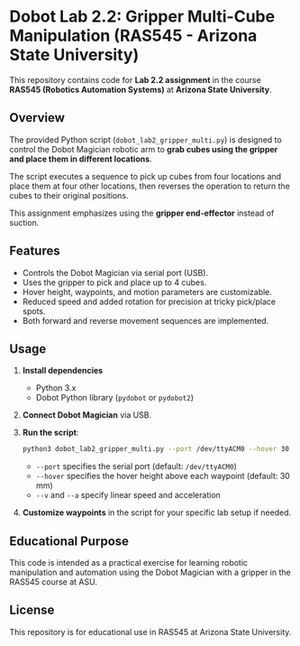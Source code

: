 # Dobot Lab 2.2: Gripper Multi-Cube Manipulation (RAS545 - Arizona State University)

This repository contains code for **Lab 2.2 assignment** in the course **RAS545 (Robotics Automation Systems)** at **Arizona State University**.

## Overview

The provided Python script (`dobot_lab2_gripper_multi.py`) is designed to control the Dobot Magician robotic arm to **grab cubes using the gripper and place them in different locations**.

The script executes a sequence to pick up cubes from four locations and place them at four other locations, then reverses the operation to return the cubes to their original positions.

This assignment emphasizes using the **gripper end-effector** instead of suction.

## Features

- Controls the Dobot Magician via serial port (USB).
- Uses the gripper to pick and place up to 4 cubes.
- Hover height, waypoints, and motion parameters are customizable.
- Reduced speed and added rotation for precision at tricky pick/place spots.
- Both forward and reverse movement sequences are implemented.

## Usage

1. **Install dependencies**
   - Python 3.x
   - Dobot Python library (`pydobot` or `pydobot2`)

2. **Connect Dobot Magician** via USB.

3. **Run the script**:
   ```bash
   python3 dobot_lab2_gripper_multi.py --port /dev/ttyACM0 --hover 30 --v 200 --a 200
   ```

   - `--port` specifies the serial port (default: `/dev/ttyACM0`)
   - `--hover` specifies the hover height above each waypoint (default: 30 mm)
   - `--v` and `--a` specify linear speed and acceleration

4. **Customize waypoints** in the script for your specific lab setup if needed.

## Educational Purpose

This code is intended as a practical exercise for learning robotic manipulation and automation using the Dobot Magician with a gripper in the RAS545 course at ASU.

## License

This repository is for educational use in RAS545 at Arizona State University.
